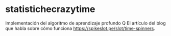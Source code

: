 # statistichecrazytime
Implementación del algoritmo de aprendizaje profundo Q El artículo del blog que habla sobre cómo funciona  https://spikeslot.pe/slot/time-spinners.

